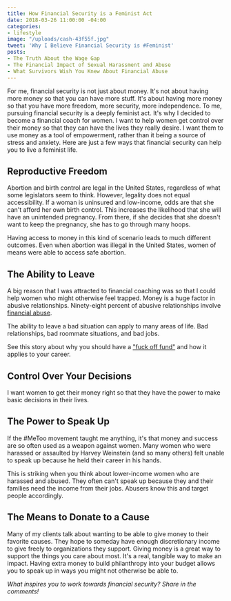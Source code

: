 ```yaml
---
title: How Financial Security is a Feminist Act
date: 2018-03-26 11:00:00 -04:00
categories:
- lifestyle
image: "/uploads/cash-43f55f.jpg"
tweet: 'Why I Believe Financial Security is #Feminist'
posts:
- The Truth About the Wage Gap
- The Financial Impact of Sexual Harassment and Abuse
- What Survivors Wish You Knew About Financial Abuse
---
```


For me, financial security is not just about money. It's not about having more money so that you can have more stuff. It's about having more money so that you have more freedom, more security, more independence. To me, pursuing financial security is a deeply feminist act. It's why I decided to become a financial coach for women. I want to help women get control over their money so that they can have the lives they really desire. I want them to use money as a tool of empowerment, rather than it being a source of stress and anxiety. Here are just a few ways that financial security can help you to live a feminist life.

## Reproductive Freedom

Abortion and birth control are legal in the United States, regardless of what some legislators seem to think. However, legality does not equal accessibility. If a woman is uninsured and low-income, odds are that she can't afford her own birth control. This increases the likelihood that she will have an unintended pregnancy. From there, if she decides that she doesn't want to keep the pregnancy, she has to go through many hoops.

Having access to money in this kind of scenario leads to much different outcomes. Even when abortion was illegal in the United States, women of means were able to access safe abortion.

## The Ability to Leave

A big reason that I was attracted to financial coaching was so that I could help women who might otherwise feel trapped. Money is a huge factor in abusive relationships. Ninety-eight percent of abusive relationships involve [financial abuse](https://www.maggiegermano.com/blog/financial-abuse-survivors-want-you-to-know).

The ability to leave a bad situation can apply to many areas of life. Bad relationships, bad roommate situations, and bad jobs.

See this story about why you should have a ["fuck off fund"](https://www.thebillfold.com/2016/01/a-story-of-a-fuck-off-fund/) and how it applies to your career.

## Control Over Your Decisions

I want women to get their money right so that they have the power to make basic decisions in their lives. 

## The Power to Speak Up

If the #MeToo movement taught me anything, it's that money and success are so often used as a weapon against women. Many women who were harassed or assaulted by Harvey Weinstein (and so many others) felt unable to speak up because he held their career in his hands.

This is striking when you think about lower-income women who are harassed and abused. They often can't speak up because they and their families need the income from their jobs. Abusers know this and target people accordingly.

## The Means to Donate to a Cause

Many of my clients talk about wanting to be able to give money to their favorite causes. They hope to someday have enough discretionary income to give freely to organizations they support. Giving money is a great way to support the things you care about most. It's a real, tangible way to make an impact. Having extra money to build philanthropy into your budget allows you to speak up in ways you might not otherwise be able to. 

*What inspires you to work towards financial security? Share in the comments!*